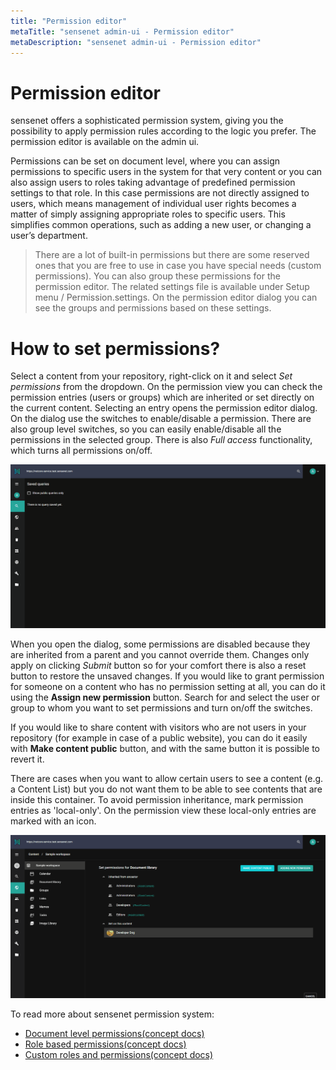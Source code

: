 ```yaml
---
title: "Permission editor"
metaTitle: "sensenet admin-ui - Permission editor"
metaDescription: "sensenet admin-ui - Permission editor"
---
```

# Permission editor

sensenet offers a sophisticated permission system, giving you the possibility to apply permission rules according to the logic you prefer. The permission editor is available on the admin ui.

Permissions can be set on document level, where you can assign permissions to specific users in the system for that very content or you can also assign users to roles taking advantage of predefined permission settings to that role. In this case permissions are not directly assigned to users, which means management of individual user rights becomes a matter of simply assigning appropriate roles to specific users. This simplifies common operations, such as adding a new user, or changing a user’s department.

> There are a lot of built-in permissions but there are some reserved ones that you are free to use in case you have special needs (custom permissions). You can also group these permissions for the permission editor. The related settings file is available under Setup menu / Permission.settings. On the permission editor dialog you can see the groups and permissions based on these settings.

# How to set permissions?
Select a content from your repository, right-click on it and select *Set permissions* from the dropdown. On the permission view you can check the permission entries (users or groups) which are inherited or set directly on the current content. Selecting an entry opens the permission editor dialog.
On the dialog use the switches to enable/disable a permission. There are also group level switches, so you can easily enable/disable all the permissions in the selected group. There is also *Full access* functionality, which turns all permissions on/off.

![permission_how_to_use](../img/permission_how_to_use.gif)

When you open the dialog, some permissions are disabled because they are inherited from a parent and you cannot override them. Changes only apply on clicking *Submit* button so for your comfort there is also a reset button to restore the unsaved changes.
If you would like to grant permission for someone on a content who has no permission setting at all, you can do it using the **Assign new permission** button. Search for and select the user or group to whom you want to set permissions and turn on/off the switches.

If you would like to share content with visitors who are not users in your repository (for example in case of a public website), you can do it easily with **Make content public** button, and with the same button it is possible to revert it.

There are cases when you want to allow certain users to see a content (e.g. a Content List) but you do not want them to be able to see contents that are inside this container. To avoid permission inheritance, mark permission entries as 'local-only'. On the permission view these local-only entries are marked with an icon.

![permission_local_only](../img/permission_local_only.gif)

To read more about sensenet permission system:
- [Document level permissions(concept docs)](/concepts/user-and-permission-management/02-document-level-permissions.md)
- [Role based permissions(concept docs)](/concepts/user-and-permission-management/03-role-based-permissions.md)
- [Custom roles and permissions(concept docs)](/concepts/user-and-permission-management/04-custom-roles-and-permissions.md)
